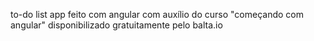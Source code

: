 to-do list app feito com angular com auxílio do curso "começando com angular" disponibilizado gratuitamente pelo balta.io
